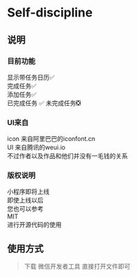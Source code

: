 # Self-discipline
## 说明

### 目前功能  
显示带任务日历✅  
完成任务✅  
添加任务✅  
已完成任务 ✅ 
未完成任务❎  

### UI来自
icon 来自阿里巴巴的iconfont.cn  
UI 来自腾讯的weui.io  
不过作者以及作品和他们并没有一毛钱的关系  

### 版权说明
小程序即将上线    
即使上线以后  
您也可以参考  
MIT  
进行开源代码的使用

## 使用方式
> 下载 微信开发者工具
> 直接打开文件即可
